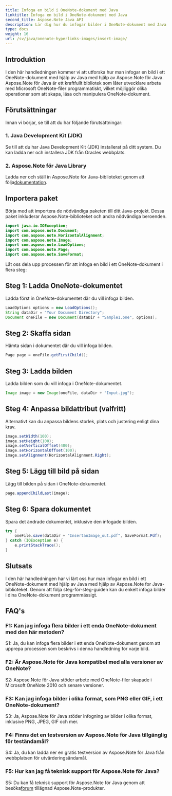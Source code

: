 ```yaml
---
title: Infoga en bild i OneNote-dokument med Java
linktitle: Infoga en bild i OneNote-dokument med Java
second_title: Aspose.Note Java API
description: Lär dig hur du infogar bilder i OneNote-dokument med Java med Aspose.Note för Java-bibliotek. Följ vår steg-för-steg-guide för sömlös integration.
type: docs
weight: 16
url: /sv/java/onenote-hyperlinks-images/insert-image/
---
```

## Introduktion

I den här handledningen kommer vi att utforska hur man infogar en bild i ett OneNote-dokument med hjälp av Java med hjälp av Aspose.Note för Java. Aspose.Note för Java är ett kraftfullt bibliotek som låter utvecklare arbeta med Microsoft OneNote-filer programmatiskt, vilket möjliggör olika operationer som att skapa, läsa och manipulera OneNote-dokument.

## Förutsättningar

Innan vi börjar, se till att du har följande förutsättningar:

### 1. Java Development Kit (JDK)
Se till att du har Java Development Kit (JDK) installerat på ditt system. Du kan ladda ner och installera JDK från Oracles webbplats.

### 2. Aspose.Note för Java Library
 Ladda ner och ställ in Aspose.Note för Java-biblioteket genom att följa[dokumentation](https://reference.aspose.com/note/java/).

## Importera paket

Börja med att importera de nödvändiga paketen till ditt Java-projekt. Dessa paket inkluderar Aspose.Note-biblioteket och andra nödvändiga beroenden.

```java
import java.io.IOException;
import com.aspose.note.Document;
import com.aspose.note.HorizontalAlignment;
import com.aspose.note.Image;
import com.aspose.note.LoadOptions;
import com.aspose.note.Page;
import com.aspose.note.SaveFormat;
```

Låt oss dela upp processen för att infoga en bild i ett OneNote-dokument i flera steg:

## Steg 1: Ladda OneNote-dokumentet

Ladda först in OneNote-dokumentet där du vill infoga bilden.

```java
LoadOptions options = new LoadOptions();
String dataDir = "Your Document Directory";
Document oneFile = new Document(dataDir + "Sample1.one", options);
```

## Steg 2: Skaffa sidan

Hämta sidan i dokumentet där du vill infoga bilden.

```java
Page page = oneFile.getFirstChild();
```

## Steg 3: Ladda bilden

Ladda bilden som du vill infoga i OneNote-dokumentet.

```java
Image image = new Image(oneFile, dataDir + "Input.jpg");
```

## Steg 4: Anpassa bildattribut (valfritt)

Alternativt kan du anpassa bildens storlek, plats och justering enligt dina krav.

```java
image.setWidth(100);
image.setHeight(100);
image.setVerticalOffset(400);
image.setHorizontalOffset(100);
image.setAlignment(HorizontalAlignment.Right);
```

## Steg 5: Lägg till bild på sidan

Lägg till bilden på sidan i OneNote-dokumentet.

```java
page.appendChildLast(image);
```

## Steg 6: Spara dokumentet

Spara det ändrade dokumentet, inklusive den infogade bilden.

```java
try {
    oneFile.save(dataDir + "InsertanImage_out.pdf", SaveFormat.Pdf);
} catch (IOException e) {
    e.printStackTrace();
}
```

## Slutsats

I den här handledningen har vi lärt oss hur man infogar en bild i ett OneNote-dokument med hjälp av Java med hjälp av Aspose.Note for Java-biblioteket. Genom att följa steg-för-steg-guiden kan du enkelt infoga bilder i dina OneNote-dokument programmässigt.

## FAQ's

### F1: Kan jag infoga flera bilder i ett enda OneNote-dokument med den här metoden?

S1: Ja, du kan infoga flera bilder i ett enda OneNote-dokument genom att upprepa processen som beskrivs i denna handledning för varje bild.

### F2: Är Aspose.Note för Java kompatibel med alla versioner av OneNote?

S2: Aspose.Note för Java stöder arbete med OneNote-filer skapade i Microsoft OneNote 2010 och senare versioner.

### F3: Kan jag infoga bilder i olika format, som PNG eller GIF, i ett OneNote-dokument?

S3: Ja, Aspose.Note för Java stöder infogning av bilder i olika format, inklusive PNG, JPEG, GIF och mer.

### F4: Finns det en testversion av Aspose.Note för Java tillgänglig för teständamål?

S4: Ja, du kan ladda ner en gratis testversion av Aspose.Note för Java från webbplatsen för utvärderingsändamål.

### F5: Hur kan jag få teknisk support för Aspose.Note för Java?

 S5: Du kan få teknisk support för Aspose.Note för Java genom att besöka[forum](https://forum.aspose.com/c/note/28) tillägnad Aspose.Note-produkter.
